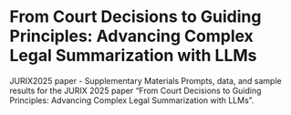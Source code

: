 # From Court Decisions to Guiding Principles: Advancing Complex Legal Summarization with LLMs

JURIX2025 paper - Supplementary Materials
Prompts, data, and sample results for the JURIX 2025 paper “From Court Decisions to Guiding Principles: Advancing Complex Legal Summarization with LLMs”.
